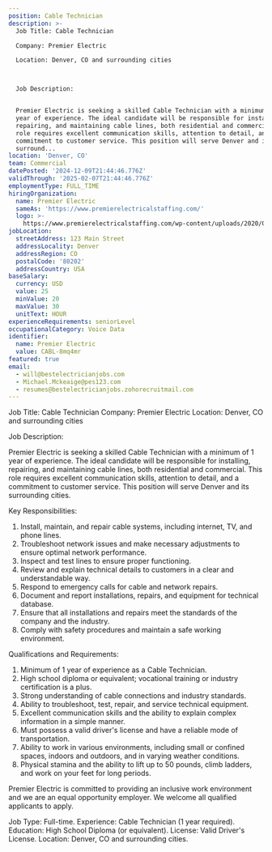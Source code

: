 ```yaml
---
position: Cable Technician
description: >-
  Job Title: Cable Technician

  Company: Premier Electric

  Location: Denver, CO and surrounding cities



  Job Description:


  Premier Electric is seeking a skilled Cable Technician with a minimum of 1
  year of experience. The ideal candidate will be responsible for installing,
  repairing, and maintaining cable lines, both residential and commercial. This
  role requires excellent communication skills, attention to detail, and a
  commitment to customer service. This position will serve Denver and its
  surround...
location: 'Denver, CO'
team: Commercial
datePosted: '2024-12-09T21:44:46.776Z'
validThrough: '2025-02-07T21:44:46.776Z'
employmentType: FULL_TIME
hiringOrganization:
  name: Premier Electric
  sameAs: 'https://www.premierelectricalstaffing.com/'
  logo: >-
    https://www.premierelectricalstaffing.com/wp-content/uploads/2020/05/Premier-Electrical-Staffing-logo.png
jobLocation:
  streetAddress: 123 Main Street
  addressLocality: Denver
  addressRegion: CO
  postalCode: '80202'
  addressCountry: USA
baseSalary:
  currency: USD
  value: 25
  minValue: 20
  maxValue: 30
  unitText: HOUR
experienceRequirements: seniorLevel
occupationalCategory: Voice Data
identifier:
  name: Premier Electric
  value: CABL-8mq4mr
featured: true
email:
  - will@bestelectricianjobs.com
  - Michael.Mckeaige@pes123.com
  - resumes@bestelectricianjobs.zohorecruitmail.com
---
```




Job Title: Cable Technician
Company: Premier Electric
Location: Denver, CO and surrounding cities


Job Description:

Premier Electric is seeking a skilled Cable Technician with a minimum of 1 year of experience. The ideal candidate will be responsible for installing, repairing, and maintaining cable lines, both residential and commercial. This role requires excellent communication skills, attention to detail, and a commitment to customer service. This position will serve Denver and its surrounding cities. 

Key Responsibilities:

1. Install, maintain, and repair cable systems, including internet, TV, and phone lines.
2. Troubleshoot network issues and make necessary adjustments to ensure optimal network performance.
3. Inspect and test lines to ensure proper functioning.
4. Review and explain technical details to customers in a clear and understandable way.
5. Respond to emergency calls for cable and network repairs.
6. Document and report installations, repairs, and equipment for technical database.
7. Ensure that all installations and repairs meet the standards of the company and the industry.
8. Comply with safety procedures and maintain a safe working environment.

Qualifications and Requirements:

1. Minimum of 1 year of experience as a Cable Technician.
2. High school diploma or equivalent; vocational training or industry certification is a plus.
3. Strong understanding of cable connections and industry standards.
4. Ability to troubleshoot, test, repair, and service technical equipment.
5. Excellent communication skills and the ability to explain complex information in a simple manner.
6. Must possess a valid driver's license and have a reliable mode of transportation.
7. Ability to work in various environments, including small or confined spaces, indoors and outdoors, and in varying weather conditions.
8. Physical stamina and the ability to lift up to 50 pounds, climb ladders, and work on your feet for long periods.

Premier Electric is committed to providing an inclusive work environment and we are an equal opportunity employer. We welcome all qualified applicants to apply.

Job Type: Full-time.
Experience: Cable Technician (1 year required).
Education: High School Diploma (or equivalent).
License: Valid Driver's License.
Location: Denver, CO and surrounding cities.
